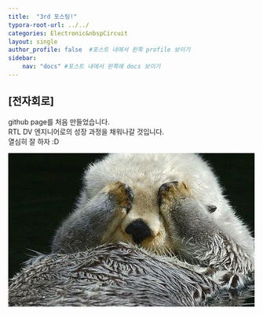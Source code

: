 ```yaml
---
title:  "3rd 포스팅!"
typora-root-url: ../../
categories: Electronic&nbspCircuit
layout: single
author_profile: false  #포스트 내에서 왼쪽 profile 보이기
sidebar:
    nav: "docs" #포스트 내에서 왼쪽에 docs 보이기
---
```


## [전자회로]

github page를 처음 만들었습니다.  
RTL DV 엔지니어로의 성장 과정을 채워나갈 것입니다.  
열심히 잘 하자 :D

<img src ="/images/2024-08-26-3rd/1000006509-4665055.JPEG">

